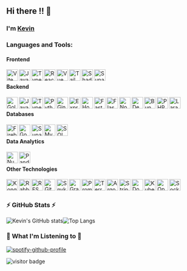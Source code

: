 ## Hi there !! 👋
### I'm <a href="https://www.linkedin.com/in/kevin-tan-513a9b207/">Kevin</a>

### Languages and Tools:
#### Frontend
<a href="https://vitejs.dev/"><img align="left" alt="Vite" width="30px" src="https://upload.wikimedia.org/wikipedia/commons/f/f1/Vitejs-logo.svg" /></a>
<a href="https://developer.mozilla.org/en-US/docs/Web/JavaScript"><img align="left" alt="JavaScript" width="30px" src="https://upload.wikimedia.org/wikipedia/commons/6/6a/JavaScript-logo.png" /></a>
<a href="https://www.typescriptlang.org/"><img align="left" alt="TypeScript" width="30px" src="https://upload.wikimedia.org/wikipedia/commons/thumb/4/4c/Typescript_logo_2020.svg/1200px-Typescript_logo_2020.svg.png" /></a>
<a href="https://react.dev/"><img align="left" alt="React" width="30px" src="https://simpleskill.icons.workers.dev/svg?i=react" /></a>
<a href="https://vuejs.org/"><img align="left" alt="Vue" width="30px" src="https://simpleskill.icons.workers.dev/svg?i=vuedotjs" /></a>
<a href="https://tailwindcss.com/"><img align="left" alt="Tailwind CSS" width="30px" src="https://simpleskill.icons.workers.dev/svg?i=tailwindcss" /></a>
<a href="https://ui.shadcn.com/"><img align="left" alt="ShadCN" width="30px" src="https://simpleskill.icons.workers.dev/svg?i=shadcnui" /></a>
<a href="https://supabase.com/auth"><img align="left" alt="Supabase" width="30px" src="https://simpleskill.icons.workers.dev/svg?i=supabase" /></a>

<br />

#### Backend
<a href="https://go.dev/"><img align="left" alt="Golang" width="30px" src="https://simpleskill.icons.workers.dev/svg?i=go" /></a>
<a href="https://developer.mozilla.org/en-US/docs/Web/JavaScript"><img align="left" alt="JavaScript" width="30px" src="https://upload.wikimedia.org/wikipedia/commons/6/6a/JavaScript-logo.png" /></a>
<a href="https://www.typescriptlang.org/"><img align="left" alt="TypeScript" width="30px" src="https://upload.wikimedia.org/wikipedia/commons/thumb/4/4c/Typescript_logo_2020.svg/1200px-Typescript_logo_2020.svg.png" /></a>
<a href="https://www.python.org/"><img align="left" alt="Python" width="30px" src="https://s3.dualstack.us-east-2.amazonaws.com/pythondotorg-assets/media/community/logos/python-logo-only.png" /></a>
<a href="https://gin-gonic.com/"><img align="left" alt="Gin" width="30px" src="https://simpleskill.icons.workers.dev/svg?i=gin" /></a>
<a href="https://expressjs.com/"><img align="left" alt="ExpressJS" width="30px" src="https://simpleskill.icons.workers.dev/svg?i=express" /></a>
<a href="https://hono.dev/"><img align="left" alt="Hono" width="30px" src="https://simpleskill.icons.workers.dev/svg?i=hono" /></a>
<a href="https://fastapi.tiangolo.com/"><img align="left" alt="FastAPI" width="30px" src="https://simpleskill.icons.workers.dev/svg?i=fastapi" /></a>
<a href="https://flask.palletsprojects.com/"><img align="left" alt="Flask" width="30px" src="https://simpleskill.icons.workers.dev/svg?i=flask&theme=dark" /></a>
<a href="https://nodejs.org/"><img align="left" alt="Node.js" width="30px" src="https://simpleskill.icons.workers.dev/svg?i=node.js" /></a>
<a href="https://deno.com/"><img align="left" alt="Deno" width="30px" src="https://simpleskill.icons.workers.dev/svg?i=deno&theme=dark" /></a>
<a href="https://bun.sh/"><img align="left" alt="Bun" width="30px" src="https://simpleskill.icons.workers.dev/svg?i=bun&theme=dark" /></a>
<a href="https://www.php.net/"><img align="left" alt="PHP" width="30px" src="https://simpleskill.icons.workers.dev/svg?i=php" /></a>
<a href="https://laravel.com/"><img align="left" alt="Laravel" width="30px" src="https://simpleskill.icons.workers.dev/svg?i=laravel" /></a>

<br />

#### Databases
<a href="https://firebase.google.com/"><img align="left" alt="Firebase" width="30px" src="https://simpleskill.icons.workers.dev/svg?i=firebase" /></a>
<a href="https://cloud.google.com/storage/"><img align="left" alt="Google Cloud Storage" width="30px" src="https://simpleskill.icons.workers.dev/svg?i=googlecloud" /></a>
<a href="https://supabase.com/"><img align="left" alt="Supabase" width="30px" src="https://simpleskill.icons.workers.dev/svg?i=supabase" /></a>
<a href="https://www.mysql.com/"><img align="left" alt="MySQL" width="30px" src="https://simpleskill.icons.workers.dev/svg?i=mysql" /></a>
<a href="https://www.sql.org/"><img align="left" alt="SQL" width="30px" src="https://simpleskill.icons.workers.dev/svg?i=sql" /></a>

<br />

#### Data Analytics
<a href="https://numpy.org/"><img align="left" alt="NumPy" width="30px" src="https://simpleskill.icons.workers.dev/svg?i=numpy" /></a>
<a href="https://pandas.pydata.org/"><img align="left" alt="Pandas" width="30px" src="https://simpleskill.icons.workers.dev/svg?i=pandas" /></a>

<br />

#### Other Technologies
<a href="https://konghq.com/"><img align="left" alt="Kong API Gateway" width="30px" src="https://simpleskill.icons.workers.dev/svg?i=kong" /></a>
<a href="https://www.rabbitmq.com/"><img align="left" alt="RabbitMQ" width="30px" src="https://simpleskill.icons.workers.dev/svg?i=rabbitmq" /></a>
<a href="https://restfulapi.net/"><img align="left" alt="REST API" width="30px" src="https://keenethics.com/wp-content/uploads/2022/01/rest-api-1.svg" /></a>
<a href="https://github.com/features/actions"><img align="left" alt="GitHub Actions" width="30px" src="https://simpleskill.icons.workers.dev/svg?i=githubactions" /></a>
<a href="https://snyk.io/"><img align="left" alt="Snyk" width="30px" src="https://simpleskill.icons.workers.dev/svg?i=snyk" /></a>
<a href="https://grafana.com/"><img align="left" alt="Grafana" width="30px" src="https://simpleskill.icons.workers.dev/svg?i=grafana" /></a>
<a href="https://prometheus.io/"><img align="left" alt="Prometheus" width="30px" src="https://simpleskill.icons.workers.dev/svg?i=prometheus" /></a>
<a href="https://www.terraform.io/"><img align="left" alt="Terraform" width="30px" src="https://simpleskill.icons.workers.dev/svg?i=terraform" /></a>
<a href="https://argoproj.github.io/cd/"><img align="left" alt="ArgoCD" width="30px" src="https://simpleskill.icons.workers.dev/svg?i=argo" /></a>
<a href="https://stripe.com/"><img align="left" alt="StripeAPI" width="30px" src="https://simpleskill.icons.workers.dev/svg?i=stripe" /></a>
<a href="https://www.docker.com/"><img align="left" alt="Docker" width="30px" src="https://simpleskill.icons.workers.dev/svg?i=docker" /></a>
<a href="https://kubernetes.io/"><img align="left" alt="Kubernetes" width="30px" src="https://simpleskill.icons.workers.dev/svg?i=kubernetes" /></a>
<a href="https://openai.com/"><img align="left" alt="OpenAI" width="30px" src="https://simpleskill.icons.workers.dev/svg?i=openai" /></a>
<a href="https://socket.io/"><img align="left" alt="Socket.io" width="30px" src="https://simpleskill.icons.workers.dev/svg?i=socketdotio" /></a>

<br />
<br />


### ⚡ GitHub Stats ⚡
  
  ![Kevin's GitHub stats](https://github-readme-stats.vercel.app/api?username=cktan21&show_icons=true&theme=tokyonight&line_height=20)![Top Langs](https://github-readme-stats.vercel.app/api/top-langs/?username=cktan21&show_icons=true&theme=tokyonight&layout=compact)

### 🎵 What I'm Listening to 🎵

[![spotify-github-profile](https://spotify-github-profile.kittinanx.com/api/view?uid=3167jzzf6iudxitgspwlzbg66qje&cover_image=true&theme=default&show_offline=true&background_color=121212&interchange=true&bar_color=008000)](https://spotify-github-profile.kittinanx.com/api/view?uid=3167jzzf6iudxitgspwlzbg66qje&redirect=true)

![visitor badge](https://visitor-badge.laobi.icu/badge?page_id=cktan21.visitor-badge&left_color=black&right_color=blue&left_text=Hello%20There) 


<!--

[website]: https://jacktan130802.github.io/
[twitter]: https://twitter.com/jack_txj
[youtube]: https://www.youtube.com/channel/UCoCe5QvswhcKPxwAtNFU5bQ
[instagram]: https://www.instagram.com/jack.txj/

**cktan21/cktan21** is a ✨ _special_ ✨ repository because its `README.md` (this file) appears on your GitHub profile.

Here are some ideas to get you started:

- 🔭 I’m currently working on ...
- 🌱 I’m currently learning ...
- 👯 I’m looking to collaborate on ...
- 🤔 I’m looking for help with ...
- 💬 Ask me about ...
- 📫 How to reach me: ...
- 😄 Pronouns: ...
- ⚡ Fun fact: ...
-->
